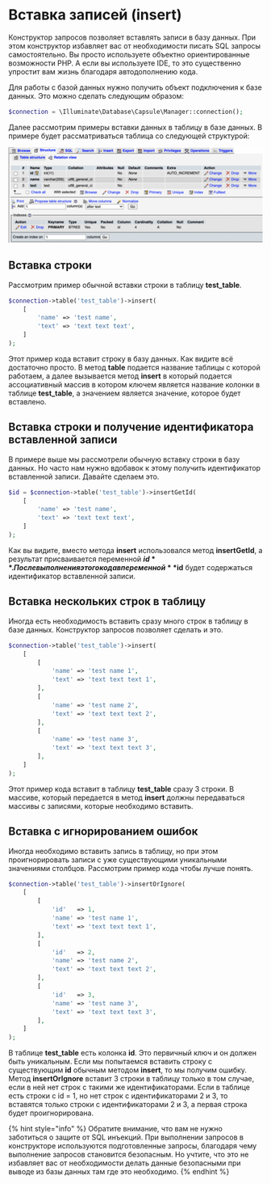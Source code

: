 # Вставка записей \(insert\)

Конструктор запросов позволяет вставлять записи в базу данных. При этом конструктор избавляет вас от необходимости писать SQL запросы самостоятельно. Вы просто используете объектно ориентированные возможности PHP. А если вы используете IDE, то это существенно упростит вам жизнь благодаря автодополнению кода.

Для работы с базой данных нужно получить объект подключения к базе данных. Это можно сделать следующим образом:

```php
$connection = \Illuminate\Database\Capsule\Manager::connection();
```

Далее рассмотрим примеры вставки данных в таблицу в базе данных. В примере будет рассматриваться таблица со следующей структурой:

![&#x421;&#x442;&#x440;&#x443;&#x43A;&#x442;&#x443;&#x440;&#x430; &#x442;&#x430;&#x431;&#x43B;&#x438;&#x446;&#x44B; test\_table](../.gitbook/assets/image%20%285%29.png)

## Вставка строки

Рассмотрим пример обычной вставки строки в таблицу **test\_table**.

```php
$connection->table('test_table')->insert(
    [
        'name' => 'test name',
        'text' => 'text text text',
    ]
);
```

Этот пример кода вставит строку в базу данных. Как видите всё достаточно просто. В метод **table** подается название таблицы с которой работаем, а далее вызывается метод **insert** в который подается ассоциативный массив в котором ключем является название колонки в таблице **test\_table**, а значением является значение, которое будет вставлено.

## Вставка строки и получение идентификатора вставленной записи

В примере выше мы рассмотрели обычную вставку строки в базу данных. Но часто нам нужно вдобавок к этому получить идентификатор вставленной записи. Давайте сделаем это.

```php
$id = $connection->table('test_table')->insertGetId(
    [
        'name' => 'test name',
        'text' => 'text text text',
    ]
);
```

Как вы видите, вместо метода **insert** использовался метод **insertGetId**, а результат присваивается переменной **$id**. После выполнения этого кода в переменной **$id** будет содержаться идентификатор вставленной записи.

## Вставка нескольких строк в таблицу

Иногда есть необходимость вставить сразу много строк в таблицу в базе данных. Конструктор запросов позволяет сделать и это.

```php
$connection->table('test_table')->insert(
    [
        [
            'name' => 'test name 1',
            'text' => 'text text text 1',
        ],
        [
            'name' => 'test name 2',
            'text' => 'text text text 2',
        ],
        [
            'name' => 'test name 3',
            'text' => 'text text text 3',
        ],
    ]
);
```

Этот пример кода вставит в таблицу **test\_table** сразу 3 строки. В массиве, который передается в метод **insert** должны передаваться массивы с записями, которые необходимо вставить.

## Вставка с игнорированием ошибок

Иногда необходимо вставить запись в таблицу, но при этом проигнорировать записи с уже существующими уникальными значениями столбцов. Рассмотрим пример кода чтобы лучше понять.

```php
$connection->table('test_table')->insertOrIgnore(
    [
        [
            'id'   => 1,
            'name' => 'test name 1',
            'text' => 'text text text 1',
        ],
        [
            'id'   => 2,
            'name' => 'test name 2',
            'text' => 'text text text 2',
        ],
        [
            'id'   => 3,
            'name' => 'test name 3',
            'text' => 'text text text 3',
        ],
    ]
);
```

В таблице **test\_table** есть колонка **id**. Это первичный ключ и он должен быть уникальным. Если мы попытаемся вставить строку с существующим **id** обычным методом **insert**, то мы получим ошибку. Метод **insertOrIgnore** вставит 3 строки в таблицу только в том случае, если в ней нет строк с такими же идентификаторами. Если в таблице есть строки с id = 1, но нет строк с идентификаторами 2 и 3, то вставятся только строки с идентификаторами 2 и 3, а первая строка будет проигнорирована.

{% hint style="info" %}
Обратите внимание, что вам не нужно заботиться о защите от SQL инъекций. При выполнении запросов в конструкторе используются подготовленные запросы, благодаря чему выполнение запросов становится безопасным. Но учтите, что это не избавляет вас от необходимости делать данные безопасными при выводе из базы данных там где это необходимо.
{% endhint %}

